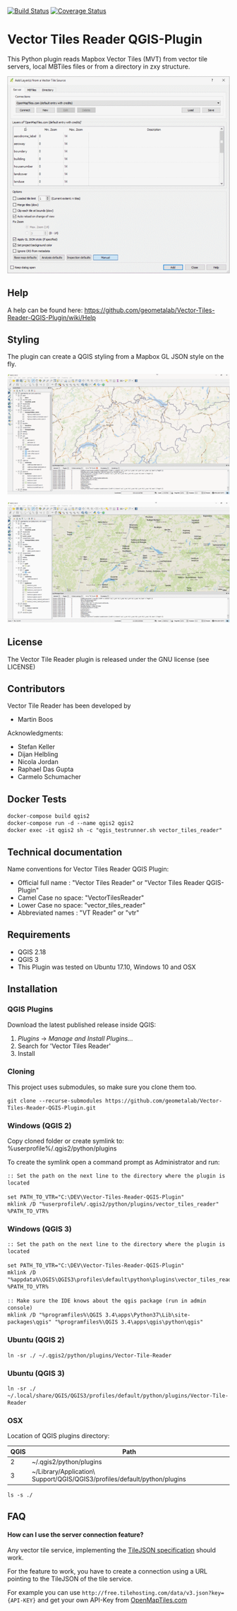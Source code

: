 [![Build Status](https://travis-ci.org/geometalab/Vector-Tiles-Reader-QGIS-Plugin.svg?branch=master)](https://travis-ci.org/geometalab/Vector-Tiles-Reader-QGIS-Plugin)
[![Coverage Status](https://coveralls.io/repos/github/geometalab/Vector-Tiles-Reader-QGIS-Plugin/badge.svg?branch=HEAD)](https://coveralls.io/github/geometalab/Vector-Tiles-Reader-QGIS-Plugin?branch=HEAD)

# Vector Tiles Reader QGIS-Plugin

This Python plugin reads Mapbox Vector Tiles (MVT) from vector tile servers, local MBTiles files or from a directory in zxy structure.

![](sample_data/ui.png)

## Help
A help can be found here: https://github.com/geometalab/Vector-Tiles-Reader-QGIS-Plugin/wiki/Help

## Styling
The plugin can create a QGIS styling from a Mapbox GL JSON style on the fly.

![](sample_data/osm_bright.png)

![](sample_data/klokantech_basic.png)


## License

The Vector Tile Reader plugin is released under the GNU license (see LICENSE)

## Contributors

Vector Tile Reader has been developed by

* Martin Boos

Acknowledgments:

* Stefan Keller
* Dijan Helbling
* Nicola Jordan
* Raphael Das Gupta
* Carmelo Schumacher

## Docker Tests

```
docker-compose build qgis2
docker-compose run -d --name qgis2 qgis2
docker exec -it qgis2 sh -c "qgis_testrunner.sh vector_tiles_reader"
```


## Technical documentation

Name conventions for Vector Tiles Reader QGIS Plugin:

* Official full name : "Vector Tiles Reader" or "Vector Tiles Reader QGIS-Plugin"
* Camel Case no space: "VectorTilesReader"
* Lower Case no space: "vector_tiles_reader"
* Abbreviated names  : "VT Reader" or "vtr"

## Requirements
* QGIS 2.18
* QGIS 3
* This Plugin was tested on Ubuntu 17.10, Windows 10 and OSX

## Installation
### QGIS Plugins
Download the latest published release inside QGIS:
1. _Plugins_ -> _Manage and Install Plugins..._
2. Search for 'Vector Tiles Reader'
3. Install

### Cloning
This project uses submodules, so make sure you clone them too.
```
git clone --recurse-submodules https://github.com/geometalab/Vector-Tiles-Reader-QGIS-Plugin.git
```

### Windows (QGIS 2)
Copy cloned folder or create symlink to: 
%userprofile%/.qgis2/python/plugins

To create the symlink open a command prompt as Administrator and run:
```
:: Set the path on the next line to the directory where the plugin is located

set PATH_TO_VTR="C:\DEV\Vector-Tiles-Reader-QGIS-Plugin"
mklink /D "%userprofile%/.qgis2/python/plugins/vector_tiles_reader" %PATH_TO_VTR%
```

### Windows (QGIS 3)
```
:: Set the path on the next line to the directory where the plugin is located

set PATH_TO_VTR="C:\DEV\Vector-Tiles-Reader-QGIS-Plugin"
mklink /D "%appdata%\QGIS\QGIS3\profiles\default\python\plugins\vector_tiles_reader" %PATH_TO_VTR%

:: Make sure the IDE knows about the qgis package (run in admin console)
mklink /D "%programfiles%\QGIS 3.4\apps\Python37\Lib\site-packages\qgis" "%programfiles%\QGIS 3.4\apps\qgis\python\qgis"
```

### Ubuntu (QGIS 2)
```
ln -sr ./ ~/.qgis2/python/plugins/Vector-Tile-Reader
```

### Ubuntu (QGIS 3)
```
ln -sr ./ ~/.local/share/QGIS/QGIS3/profiles/default/python/plugins/Vector-Tile-Reader
```

### OSX
Location of QGIS plugins directory:

QGIS|Path
---|---
2 | ~/.qgis2/python/plugins
3 | ~/Library/Application\ Support/QGIS/QGIS3/profiles/default/python/plugins

```
ls -s ./
```

## FAQ

#### How can I use the server connection feature?

Any vector tile service, implementing the [TileJSON specification](https://github.com/mapbox/tilejson-spec/tree/master/2.2.0)  should work.

For the feature to work, you have to create a connection using a URL pointing to the TileJSON of the tile service.

For example you can use `http://free.tilehosting.com/data/v3.json?key={API-KEY}` and get your own API-Key from [OpenMapTiles.com](https://openmaptiles.com/hosting/)
